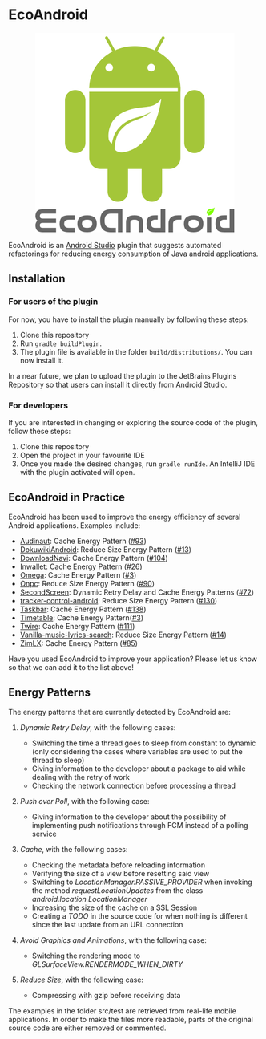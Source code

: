 # EcoAndroid

<p align="center">
  <img src="logo.png" alt="EcoAndroid logo" />
</p>

EcoAndroid is an [Android Studio](https://developer.android.com/studio) plugin that suggests automated refactorings for reducing energy consumption of Java android applications.

## Installation

### For users of the plugin
For now, you have to install the plugin manually by following these steps:

1. Clone this repository
2. Run `gradle buildPlugin`. 
3. The plugin file is available in the folder `build/distributions/`. You can now install it.

In a near future, we plan to upload the plugin to the JetBrains Plugins Repository so that users can install it directly from Android Studio.

### For developers
If you are interested in changing or exploring the source code of the plugin, follow these steps:

1. Clone this repository
2. Open the project in your favourite IDE
3. Once you made the desired changes, run `gradle runIde`. An IntelliJ IDE with the plugin activated will open.

## EcoAndroid in Practice
EcoAndroid has been used to improve the energy efficiency of several Android applications. Examples include:

 - [Audinaut](https://github.com/nvllsvm/Audinaut): Cache Energy Pattern ([#93](https://github.com/nvllsvm/Audinaut/pull/93))
 - [DokuwikiAndroid](https://github.com/fabienli/DokuwikiAndroid): Reduce Size Energy Pattern ([#13](https://github.com/fabienli/DokuwikiAndroid/pull/13))
 - [DownloadNavi](https://github.com/TachibanaGeneralLaboratories/download-navi): Cache Energy Pattern ([#104](https://github.com/TachibanaGeneralLaboratories/download-navi/pull/104))
 - [Inwallet](https://github.com/btcontract/lnwallet): Cache Energy Pattern ([#26](https://github.com/btcontract/lnwallet/pull/26))
 - [Omega](https://github.com/otakuhqz/Omega): Cache Energy Pattern ([#3](https://github.com/otakuhqz/Omega/pull/3))
 - [Onpc](https://github.com/De7vID/klingon-assistant-android): Reduce Size Energy Pattern ([#90](https://github.com/De7vID/klingon-assistant-android/pull/90))
 - [SecondScreen](https://github.com/farmerbb/SecondScreen): Dynamic Retry Delay and Cache Energy Patterns ([#72](https://github.com/farmerbb/SecondScreen/pull/72))
 - [tracker-control-android](https://github.com/OxfordHCC/tracker-control-android): Reduce Size Energy Pattern ([#130](https://github.com/OxfordHCC/tracker-control-android/pull/130))
 - [Taskbar](https://github.com/farmerbb/Taskbar): Cache Energy Pattern ([#138](https://github.com/farmerbb/Taskbar/pull/138))
 - [Timetable](https://gitlab.com/asdoi/TimeTable): Cache Energy Pattern([#3](https://gitlab.com/asdoi/TimeTable/-/merge_requests/3))
 - [Twire](https://github.com/twireapp/Twire): Cache Energy Pattern ([#111](https://github.com/twireapp/Twire/pull/111))
 - [Vanilla-music-lyrics-search](https://github.com/vanilla-music/vanilla-music-lyrics-search): Reduce Size Energy Pattern ([#14](https://github.com/vanilla-music/vanilla-music-lyrics-search/pull/14))
 - [ZimLX](https://github.com/otakuhqz/ZimLX): Cache Energy Pattern ([#85](https://github.com/otakuhqz/ZimLX/pull/85))

Have you used EcoAndroid to improve your application? Please let us know so that we can add it to the list above!

## Energy Patterns
The energy patterns that are currently detected by EcoAndroid are:

  1. *Dynamic Retry Delay*, with the following cases:
      - Switching the time a thread goes to sleep from constant to dynamic (only considering the cases where variables are used to put the thread to sleep)
      - Giving information to the developer about a package to aid while dealing with the retry of work
      - Checking the network connection before processing a thread

  2. *Push over Poll*, with the following case:
      - Giving information to the developer about the possibility of implementing push notifications through FCM instead of a polling service

  3.  *Cache*, with the following cases:
      - Checking the metadata before reloading information
      - Verifying the size of a view before resetting said view
      - Switching to *LocationManager.PASSIVE_PROVIDER* when invoking the method *requestLocationUpdates* from the class *android.location.LocationManager*
      - Increasing the size of the cache on a SSL Session
      - Creating a *TODO* in the source code for when nothing is different since the last update from an URL connection

  4. *Avoid Graphics and Animations*, with the following case:
      - Switching the rendering mode to *GLSurfaceView.RENDERMODE_WHEN_DIRTY*

  5. *Reduce Size*, with the following case:
      - Compressing with gzip before receiving data

The examples in the folder src/test are retrieved from real-life mobile applications.
In order to make the files more readable, parts of the original source code are either removed or commented.
